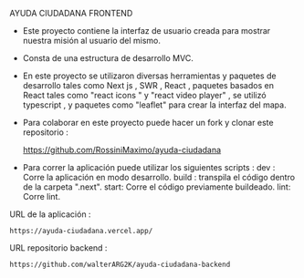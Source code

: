 AYUDA CIUDADANA FRONTEND

- Este proyecto contiene la interfaz de usuario creada para
  mostrar nuestra misión al usuario del mismo.

- Consta de una estructura de desarrollo MVC.
- En este proyecto se utilizaron diversas herramientas y paquetes de desarrollo tales como Next js , SWR , React , paquetes basados en React tales como "react icons " y "react video player" , se utilizó typescript , y paquetes como "leaflet" para crear la interfaz del mapa.

- Para colaborar en este proyecto puede hacer un fork y clonar este repositorio :

  https://github.com/RossiniMaximo/ayuda-ciudadana

- Para correr la aplicación puede utilizar los siguientes scripts :
  dev : Corre la aplicación en modo desarrollo.
  build : transpila el código dentro de la carpeta ".next".
  start: Corre el código previamente buildeado.
  lint: Corre lint.

URL de la aplicación :

    https://ayuda-ciudadana.vercel.app/
    
    
URL repositorio backend : 

    https://github.com/walterARG2K/ayuda-ciudadana-backend
  
